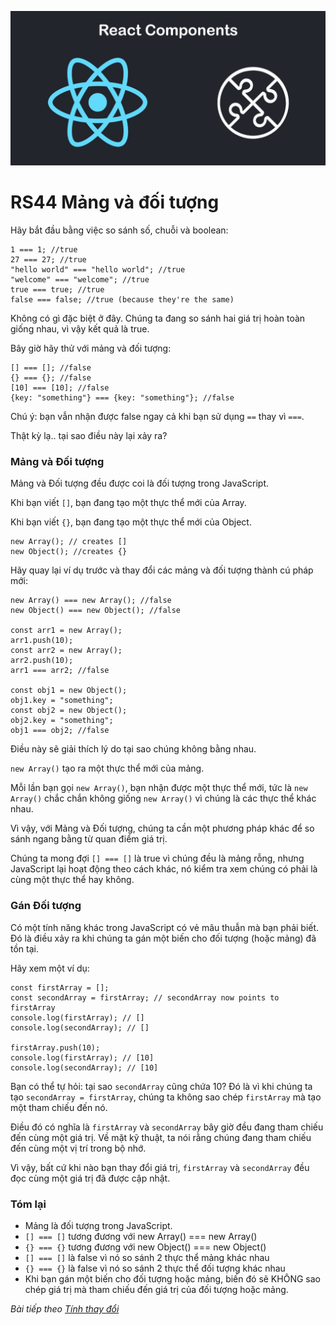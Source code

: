 
![Create-HTML-1](images/components.jpg) 

# RS44 Mảng và đối tượng

Hãy bắt đầu bằng việc so sánh số, chuỗi và boolean:

```
1 === 1; //true
27 === 27; //true
"hello world" === "hello world"; //true
"welcome" === "welcome"; //true
true === true; //true
false === false; //true (because they're the same)
```

Không có gì đặc biệt ở đây. Chúng ta đang so sánh hai giá trị hoàn toàn giống nhau, vì vậy kết quả là true.

Bây giờ hãy thử với mảng và đối tượng:

```
[] === []; //false
{} === {}; //false
[10] === [10]; //false
{key: "something"} === {key: "something"}; //false
```

Chú ý: bạn vẫn nhận được false ngay cả khi bạn sử dụng `==` thay vì `===`.

Thật kỳ lạ.. tại sao điều này lại xảy ra?

### Mảng và Đối tượng

Mảng và Đối tượng đều được coi là đối tượng trong JavaScript.

Khi bạn viết `[]`, bạn đang tạo một thực thể mới của Array.

Khi bạn viết `{}`, bạn đang tạo một thực thể mới của Object.

```
new Array(); // creates []
new Object(); //creates {}
```

Hãy quay lại ví dụ trước và thay đổi các mảng và đối tượng thành cú pháp mới:

```
new Array() === new Array(); //false
new Object() === new Object(); //false

const arr1 = new Array();
arr1.push(10);
const arr2 = new Array();
arr2.push(10);
arr1 === arr2; //false

const obj1 = new Object();
obj1.key = "something";
const obj2 = new Object();
obj2.key = "something";
obj1 === obj2; //false
```

Điều này sẽ giải thích lý do tại sao chúng không bằng nhau.

`new Array()` tạo ra một thực thể mới của mảng.

Mỗi lần bạn gọi `new Array()`, bạn nhận được một thực thể mới, tức là `new Array()` chắc chắn không giống `new Array()` vì chúng là các thực thể khác nhau.

Vì vậy, với Mảng và Đối tượng, chúng ta cần một phương pháp khác để so sánh ngang bằng từ quan điểm giá trị.

Chúng ta mong đợi `[] === []` là true vì chúng đều là mảng rỗng, nhưng JavaScript lại hoạt động theo cách khác, nó kiểm tra xem chúng có phải là cùng một thực thể hay không.

### Gán Đối tượng

Có một tính năng khác trong JavaScript có vẻ mâu thuẫn mà bạn phải biết. Đó là điều xảy ra khi chúng ta gán một biến cho đối tượng (hoặc mảng) đã tồn tại.

Hãy xem một ví dụ:

```
const firstArray = [];
const secondArray = firstArray; // secondArray now points to firstArray
console.log(firstArray); // []
console.log(secondArray); // []

firstArray.push(10);
console.log(firstArray); // [10]
console.log(secondArray); // [10]
```

Bạn có thể tự hỏi: tại sao `secondArray` cũng chứa 10? Đó là vì khi chúng ta tạo `secondArray = firstArray`, chúng ta không sao chép `firstArray` mà tạo một tham chiếu đến nó.

Điều đó có nghĩa là `firstArray` và `secondArray` bây giờ đều đang tham chiếu đến cùng một giá trị. Về mặt kỹ thuật, ta nói rằng chúng đang tham chiếu đến cùng một vị trí trong bộ nhớ.

Vì vậy, bất cứ khi nào bạn thay đổi giá trị, `firstArray` và `secondArray` đều đọc cùng một giá trị đã được cập nhật.

### Tóm lại

- Mảng là đối tượng trong JavaScript.
- `[] === []` tương đương với new Array() === new Array()
- `{} === {}` tương đương với new Object() === new Object()
- `[] === []` là false vì nó so sánh 2 thực thể mảng khác nhau
- `{} === {}` là false vì nó so sánh 2 thực thể đối tượng khác nhau
- Khi bạn gán một biến cho đối tượng hoặc mảng, biến đó sẽ KHÔNG sao chép giá trị mà tham chiếu đến giá trị của đối tượng hoặc mảng.


*Bài tiếp theo [Tính thay đổi](/lesson/session/session_045_variability.md)*